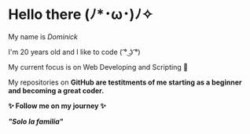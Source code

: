 <h1> Hello there (ﾉ*･ω･)ﾉ✧ </h1>

My name is <em> Dominick </em> 

I'm 20 years old and I like to code ( ͡° ͜ʖ ͡°) 

My current focus is on Web Developing and Scripting 🐧

My repositories on <b> GitHub <b> are testitments of me starting as a beginner and becoming a great coder.

✨ Follow me on my journey ✨

<em> <b> "Solo la familia" <b> <em> 









<!---
Domi261/Domi261 is a ✨ special ✨ repository because its `README.md` (this file) appears on your GitHub profile.
You can click the Preview link to take a look at your changes.
--->
